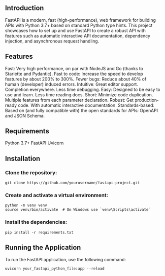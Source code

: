 ## Introduction
FastAPI is a modern, fast (high-performance), web framework for building APIs with Python 3.7+ based on standard Python type hints. This project showcases how to set up and use FastAPI to create a robust API with features such as automatic interactive API documentation, dependency injection, and asynchronous request handling.

## Features
Fast: Very high performance, on par with NodeJS and Go (thanks to Starlette and Pydantic).
Fast to code: Increase the speed to develop features by about 200% to 300%.
Fewer bugs: Reduce about 40% of human (developer) induced errors.
Intuitive: Great editor support. Completion everywhere. Less time debugging.
Easy: Designed to be easy to use and learn. Less time reading docs.
Short: Minimize code duplication. Multiple features from each parameter declaration.
Robust: Get production-ready code. With automatic interactive documentation.
Standards-based: Based on (and fully compatible with) the open standards for APIs: OpenAPI and JSON Schema.

## Requirements
Python 3.7+
FastAPI
Uvicorn
## Installation
### Clone the repository:
```
git clone https://github.com/yourusername/fastapi-project.git
```
### Create and activate a virtual environment:
```
python -m venv venv
source venv/bin/activate  # On Windows use `venv\Scripts\activate`
```
### Install the dependencies:
```
pip install -r requirements.txt
```
## Running the Application
To run the FastAPI application, use the following command:
```
uvicorn your_fastapi_python_file:app --reload
```

